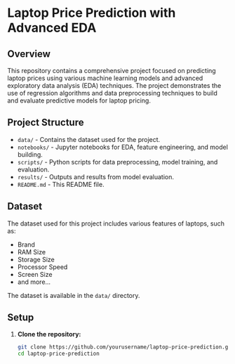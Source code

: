 # Laptop Price Prediction with Advanced EDA

## Overview

This repository contains a comprehensive project focused on predicting laptop prices using various machine learning models and advanced exploratory data analysis (EDA) techniques. The project demonstrates the use of regression algorithms and data preprocessing techniques to build and evaluate predictive models for laptop pricing.

## Project Structure

- `data/` - Contains the dataset used for the project.
- `notebooks/` - Jupyter notebooks for EDA, feature engineering, and model building.
- `scripts/` - Python scripts for data preprocessing, model training, and evaluation.
- `results/` - Outputs and results from model evaluation.
- `README.md` - This README file.

## Dataset

The dataset used for this project includes various features of laptops, such as:

- Brand
- RAM Size
- Storage Size
- Processor Speed
- Screen Size
- and more...

The dataset is available in the `data/` directory.

## Setup

1. **Clone the repository:**

   ```bash
   git clone https://github.com/yourusername/laptop-price-prediction.git
   cd laptop-price-prediction
